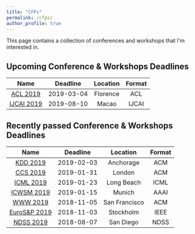 ```yaml
---
title: "CFPs"
permalink: /cfps/
author_profile: true
---
```


This page contains a collection of conferences and workshops that I'm interested in. 

## Upcoming Conference & Workshops Deadlines

| Name                                                                  | Deadline   | Location      | Format |
| :-------------------------------------------------------------------: | :--------: | :-----------: | :----: |
| [ACL 2019](http://www.acl2019.org/EN/index.xhtml)                     | 2019-03-04 | Florence      | ACL    |
| [IJCAI 2019](http://ijcai19.org/)                                     | 2019-08-10 | Macao         | IJCAI  |


## Recently passed Conference & Workshops Deadlines

| Name                                                                  | Deadline   | Location      | Format |
| :-------------------------------------------------------------------: | :--------: | :-----------: | :----: | 
| [KDD 2019](https://www.kdd.org/kdd2019/)                              | 2019-02-03 | Anchorage     | ACM    |
| [CCS 2019](http://ccs2019.sigsac.org/)                                | 2019-01-31 | London        | ACM    |
| [ICML 2019](https://icml.cc/)                                         | 2019-01-23 | Long Beach    | ICML   |
| [ICWSM 2019](https://www.icwsm.org/2019/index.php)                    | 2019-01-15 | Munich        | AAAI   |
| [WWW 2019](https://www2019.thewebconf.org/)                           | 2018-11-05 | San Francisco | ACM    |
| [EuroS&P 2019](https://www.ieee-security.org/TC/EuroSP2019/index.php) | 2018-11-03 | Stockholm     | IEEE   |
| [NDSS 2019](https://www.ndss-symposium.org/ndss2019/)                 | 2018-08-07 | San Diego     | NDSS   |

